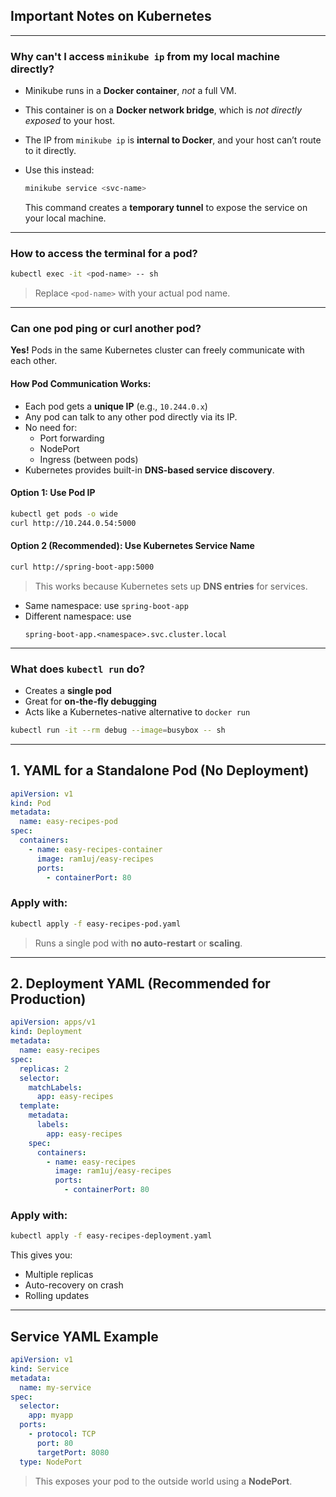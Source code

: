 
## Important Notes on Kubernetes

---

### Why can't I access `minikube ip` from my local machine directly?

- Minikube runs in a **Docker container**, *not* a full VM.
- This container is on a **Docker network bridge**, which is *not directly exposed* to your host.
- The IP from `minikube ip` is **internal to Docker**, and your host can’t route to it directly.
- Use this instead:

  ```bash
  minikube service <svc-name>
  ```

  This command creates a **temporary tunnel** to expose the service on your local machine.

---

### How to access the terminal for a pod?

```bash
kubectl exec -it <pod-name> -- sh
```

> Replace `<pod-name>` with your actual pod name.

---

### Can one pod ping or curl another pod?

**Yes!** Pods in the same Kubernetes cluster can freely communicate with each other.

#### How Pod Communication Works:

- Each pod gets a **unique IP** (e.g., `10.244.0.x`)
- Any pod can talk to any other pod directly via its IP.
- No need for:
    - Port forwarding
    - NodePort
    - Ingress (between pods)
- Kubernetes provides built-in **DNS-based service discovery**.

#### Option 1: Use Pod IP

```bash
kubectl get pods -o wide
curl http://10.244.0.54:5000
```

#### Option 2 (Recommended): Use Kubernetes Service Name

```bash
curl http://spring-boot-app:5000
```

> This works because Kubernetes sets up **DNS entries** for services.

- Same namespace: use `spring-boot-app`
- Different namespace: use
  ```
  spring-boot-app.<namespace>.svc.cluster.local
  ```

---

### What does `kubectl run` do?

- Creates a **single pod**
- Great for **on-the-fly debugging**
- Acts like a Kubernetes-native alternative to `docker run`

```bash
kubectl run -it --rm debug --image=busybox -- sh
```

---

## 1. YAML for a Standalone Pod (No Deployment)

```yaml
apiVersion: v1
kind: Pod
metadata:
  name: easy-recipes-pod
spec:
  containers:
    - name: easy-recipes-container
      image: ram1uj/easy-recipes
      ports:
        - containerPort: 80
```

### Apply with:

```bash
kubectl apply -f easy-recipes-pod.yaml
```

> Runs a single pod with **no auto-restart** or **scaling**.

---

## 2. Deployment YAML (Recommended for Production)

```yaml
apiVersion: apps/v1
kind: Deployment
metadata:
  name: easy-recipes
spec:
  replicas: 2
  selector:
    matchLabels:
      app: easy-recipes
  template:
    metadata:
      labels:
        app: easy-recipes
    spec:
      containers:
        - name: easy-recipes
          image: ram1uj/easy-recipes
          ports:
            - containerPort: 80
```

### Apply with:

```bash
kubectl apply -f easy-recipes-deployment.yaml
```

This gives you:

- Multiple replicas
- Auto-recovery on crash
- Rolling updates

---

## Service YAML Example

```yaml
apiVersion: v1
kind: Service
metadata:
  name: my-service
spec:
  selector:
    app: myapp
  ports:
    - protocol: TCP
      port: 80
      targetPort: 8080
  type: NodePort
```

> This exposes your pod to the outside world using a **NodePort**.
